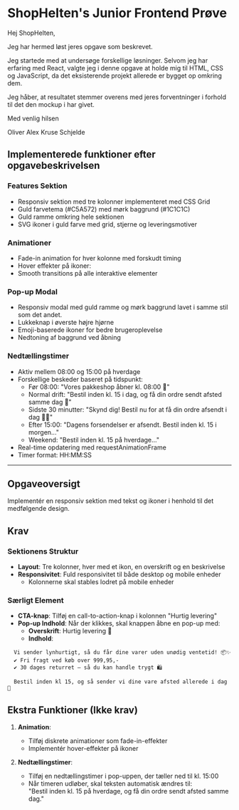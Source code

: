 # ShopHelten's Junior Frontend Prøve

Hej ShopHelten,

Jeg har hermed løst jeres opgave som beskrevet.

Jeg startede med at undersøge forskellige løsninger. Selvom jeg har erfaring med React, valgte jeg i denne opgave at holde mig til HTML, CSS og JavaScript, da det eksisterende projekt allerede er bygget op omkring dem.

Jeg håber, at resultatet stemmer overens med jeres forventninger i forhold til det den mockup i har givet.

Med venlig hilsen

Oliver Alex Kruse Schjelde

## Implementerede funktioner efter opgavebeskrivelsen

### Features Sektion
- Responsiv sektion med tre kolonner implementeret med CSS Grid
- Guld farvetema (#C5A572) med mørk baggrund (#1C1C1C)
- Guld ramme omkring hele sektionen
- SVG ikoner i guld farve med grid, stjerne og leveringsmotiver

### Animationer
- Fade-in animation for hver kolonne med forskudt timing
- Hover effekter på ikoner:
- Smooth transitions på alle interaktive elementer

### Pop-up Modal
- Responsiv modal med guld ramme og mørk baggrund lavet i samme stil som det andet.
- Lukkeknap i øverste højre hjørne
- Emoji-baserede ikoner for bedre brugeroplevelse
- Nedtoning af baggrund ved åbning

### Nedtællingstimer
- Aktiv mellem 08:00 og 15:00 på hverdage
- Forskellige beskeder baseret på tidspunkt:
  - Før 08:00: "Vores pakkeshop åbner kl. 08:00 🌅"
  - Normal drift: "Bestil inden kl. 15 i dag, og få din ordre sendt afsted samme dag 🚚"
  - Sidste 30 minutter: "Skynd dig! Bestil nu for at få din ordre afsendt i dag 🏃‍♂️"
  - Efter 15:00: "Dagens forsendelser er afsendt. Bestil inden kl. 15 i morgen..."
  - Weekend: "Bestil inden kl. 15 på hverdage..."
- Real-time opdatering med requestAnimationFrame
- Timer format: HH:MM:SS


---

## Opgaveoversigt

Implementér en responsiv sektion med tekst og ikoner i henhold til det medfølgende design.

## Krav

### Sektionens Struktur

- **Layout**: Tre kolonner, hver med et ikon, en overskrift og en beskrivelse
- **Responsivitet**: Fuld responsivitet til både desktop og mobile enheder
    - Kolonnerne skal stables lodret på mobile enheder

### Særligt Element

- **CTA-knap**: Tilføj en call-to-action-knap i kolonnen "Hurtig levering"
- **Pop-up Indhold**: Når der klikkes, skal knappen åbne en pop-up med:
    - **Overskrift**: Hurtig levering 🚀
    - **Indhold**:

```text
  Vi sender lynhurtigt, så du får dine varer uden unødig ventetid! 📦✨
  ✔ Fri fragt ved køb over 999,95,-
  ✔ 30 dages returret – så du kan handle trygt 🛍️

  Bestil inden kl 15, og så sender vi dine vare afsted allerede i dag 🚚
```

## Ekstra Funktioner (Ikke krav)

1. **Animation**:
    - Tilføj diskrete animationer som fade-in-effekter
    - Implementér hover-effekter på ikoner

2. **Nedtællingstimer**:
    - Tilføj en nedtællingstimer i pop-uppen, der tæller ned til kl. 15:00
    - Når timeren udløber, skal teksten automatisk ændres til:  
      "Bestil inden kl. 15 på hverdage, og få din ordre sendt afsted samme dag."

